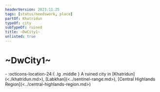 ```yaml
---
headerVersion: 2023.11.25
tags: [status/needswork, place]
partOf: Khatridun
typeOf: city
subTypeOf: ruined
title: ~DwCity1~
unlisted: true
---
```


# ~DwCity1~
<div class="grid cards ext-narrow-margin ext-one-column" markdown>
-    :octicons-location-24:{ .lg .middle } A ruined city in [Khatridun](<./khatridun.md>), [Labkhan](<../sentinel-range.md>), [Central Highlands Region](<../central-highlands-region.md>)  
</div>


